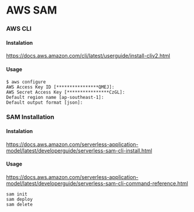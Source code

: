 # AWS SAM

### AWS CLI

#### Instalation
https://docs.aws.amazon.com/cli/latest/userguide/install-cliv2.html

#### Usage
```
$ aws configure
AWS Access Key ID [****************QMEJ]: 
AWS Secret Access Key [****************CzGL]: 
Default region name [ap-southeast-1]: 
Default output format [json]: 
```

### SAM Installation

#### Instalation

https://docs.aws.amazon.com/serverless-application-model/latest/developerguide/serverless-sam-cli-install.html

#### Usage

https://docs.aws.amazon.com/serverless-application-model/latest/developerguide/serverless-sam-cli-command-reference.html

```
sam init
sam deploy
sam delete

```

###
